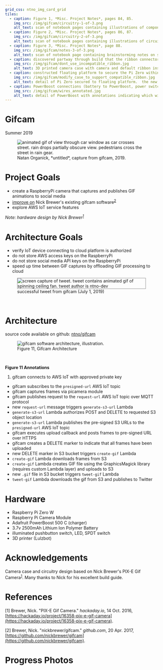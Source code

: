 ```yaml
---
grid_css: ntno_img_card_grid
tiles: 
  - caption: Figure 1, *Misc. Project Notes*, pages 84, 85.
    img_src: /img/gifcam/circuitry-1-of-3.png
    alt_text: scan of notebook pages containing illustrations of components and circuitry
  - caption: Figure 2, *Misc. Project Notes*, pages 86, 87.
    img_src: /img/gifcam/circuitry-2-of-3.png
    alt_text: scan of notebook pages containing illustrations of circuitry with labels indicating wire colors
  - caption: Figure 3, *Misc. Project Notes*, page 88.
    img_src: /img/gifcam/notes-3-of-3.png
    alt_text: scan of notebook page containing brainstorming notes on software components needed to securely upload images to Amazon S3 storage
  - caption: discovered partway through build that the ribbon connector sold with camera was incompatible with Pi Zero W
    img_src: /img/gifcam/dont_use_incompatible_ribbon.jpg
    alt_text: 3D printed camera case with camera and default ribbon installed.  annotation notes that this ribbon is incompatible with Pi Zero W
  - caption: constructed floating platform to secure the Pi Zero within reach of a shorter, compatible connector
    img_src: /img/gifcam/modify_case_to_support_compatible_ribbon.jpg
    alt_text: detail of Pi Zero secured to floating platform.  the new, compatible ribbon connector is able to reach the Pi Zero
  - caption: PowerBoost connections (battery to PowerBoost, power switch to PowerBoost, PowerBoost to Pi Zero)
    img_src: /img/gifcam/wires_annotated.jpg
    alt_text: detail of PowerBoost with annotations indicating which wires connect to the power switch, Pi Zero, and battery
---
```

# Gifcam
Summer 2019

<figure markdown>
  <img
    src="/img/gifcam/philly-07.gif"
    alt="animated gif of view through car window as car crosses street.  rain drops partially obscure view.  pedestrians cross the street in rain gear."
  />
  <figcaption markdown>Natan Organick, *untitled*, capture from gifcam, 2019.</figcaption>
</figure>

# Project Goals

- create a RaspberryPi camera that captures and publishes GIF animations to social media  
- [improve on](#architecture-goals) Nick Brewer's existing gifcam software<sup>[2](./#references)</sup>  
- explore AWS IoT service features  


<em>Note: hardware design by Nick Brewer<sup>[1](./#references)</sup></em>

# Architecture Goals

- verify IoT device connecting to cloud platform is authorized
- do not store AWS access keys on the RaspberryPi 
- do not store social media API keys on the RaspberryPi
- speed up time between GIF captures by offloading GIF processing to cloud

<section>
  <figure>
    <img style="border: 1px solid #888888;"
      src="/img/gifcam/tweet.gif"
      alt="screen capture of tweet.  tweet contains animated gif of spinning ceiling fan.  tweet author is ntno-dev"
      title="screen capture of tweet published by cloud enabled gifcam"
    />
    <figcaption>successful tweet from gifcam (July 1, 2019)</figcaption>
  </figure>
</section>
<br>

# Architecture

source code available on github: [ntno/gifcam](https://github.com/ntno/gifcam)

<figure>
  <img src="/img/gifcam/architecture.jpeg" alt="gifcam software architecture, illustration."/>
  <figcaption>Figure 11, Gifcam Architecture</figcaption>
</figure>
<br>

**Figure 11 Annotations**

1. gifcam connects to AWS IoT with approved private key
- gifcam subscribes to the `presigned-url` AWS IoT topic
- gifcam captures frames via picamera module
- gifcam publishes request to the `request-url` AWS IoT topic over MQTT protocol
- new `request-url` message triggers `generate-s3-url` Lambda 
- `generate-s3-url` Lambda authorizes POST and DELETE to requested S3 object location
- `generate-s3-url` Lambda publishes the pre-signed S3 URLs to the `presigned-url` AWS IoT topic
- gifcam executes upload callback and posts frames to pre-signed URL over HTTPS
- gifcam creates a DELETE marker to indicate that all frames have been uploaded
- new DELETE marker in S3 bucket triggers `create-gif` Lambda
- `create-gif` Lambda downloads frames from S3
- `create-gif` Lambda creates GIF file using the GraphicsMagick library (requires custom Lambda layer) and uploads to S3
- new `.gif` file in S3 bucket triggers `tweet-gif` Lambda
- `tweet-gif` Lambda downloads the gif from S3 and publishes to Twitter 

# Hardware  

- Raspberry Pi Zero W
- Raspberry Pi Camera Module
- Adafruit PowerBoost 500 C (charger)
- 3.7v 2500mAh Lithium Ion Polymer Battery
- illuminated pushbutton switch, LED, SPDT switch
- 3D printer (Lulzbot)

# Acknowledgements

Camera case and circuitry design based on Nick Brewer's PIX-E Gif Camera<sup>[1](./#references)</sup>.  Many thanks to Nick for his excellent build guide.

# References

[1] Brewer, Nick.  "PIX-E Gif Camera."  *hackaday.io*, 14 Oct. 2016, [https://hackaday.io/project/16358-pix-e-gif-camera](https://hackaday.io/project/16358-pix-e-gif-camera).

[2] Brewer, Nick.  "nickbrewer/gifcam."  *github.com*, 20 Apr. 2017, [https://github.com/nickbrewer/gifcam](https://github.com/nickbrewer/gifcam).

# Progress Photos  

